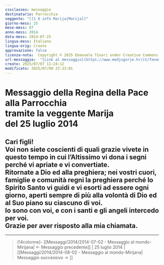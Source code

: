 ```yaml
---
cssclasses: messaggio
destinatario: Parrocchia
veggente: "[[1 6 info Marija|Marija]]"
giorno-mess: 25
mese-mess: 07
anno-mess: 2014
data-mess: 2014-07-25
lingua-mess: Italiano
lingua-orig: Croato
approvazione: false
licenza-nota:  Copyright © 2025 Emanuele Tinari under Creative Commons BY-NC-SA 4.0 https://creativecommons.org/licenses/by-nc-sa/4.0/
url-messaggio:  "[Link al messaggio](https://www.medjugorje.hr/it/fenomeno-di-medjugorje/messaggi-della-madonna/?datum=2014-7-25)"
creato: 2025/07/07 11:24:12
modificato: 2025/07/09 23:33:01
---
```


# Messaggio della Regina della Pace<br>alla Parrocchia<br>tramite la veggente Marija<br>del 25 luglio 2014

## Cari figli!<br>Voi non siete coscienti di quali grazie vivete in questo tempo in cui l’Altissimo vi dona i segni perché vi apriate e vi convertiate.<br>Ritornate a Dio ed alla preghiera; nei vostri cuori, famiglie e comunità regni la preghiera perché lo Spirito Santo vi guidi e vi esorti ad essere ogni giorno, aperti sempre di più alla volontà di Dio ed al Suo piano su ciascuno di voi.<br>Io sono con voi, e con i santi e gli angeli intercedo per voi.<br>Grazie per aver risposto alla mia chiamata.

***

> [!4colonne]- [[Messaggi/2014/2014-07-02 - Messaggio al mondo-Mirijana| ← Messaggio precedente]] | 25 luglio 2014 | [[Messaggi/2014/2014-08-02 - Messaggio al mondo-Mirijana| Messaggio successivo → ]]